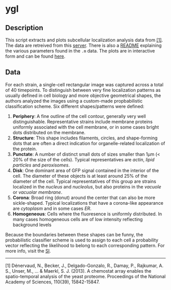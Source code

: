 # ygl

## Description

This script extracts and plots subcellular localization analysis data from [\[1\]](https://www.pnas.org/content/110/39/15842).
The data are retreived from this [server](http://128.179.34.6/twiki/bin/view/CellImaging/WebHome). There is also a [README](http://128.179.34.6/MMS_screen/datafiles/README.txt) explaining the various parameters found in the `.m` data. The plots are in interactive form and can be found [here](https://acubesat.gitlab.io/su/biology/yeast-biology-pages/dashboard.html).

## Data

For each strain, a single-cell rectangular image was captured across a total of 40 timepoints. To distinguish between very fine localization patterns as usually defined in cell biology and more objective geometrical shapes, the authors analyzed the images using a custom-made propbabilistic classification scheme. Six different shapes/patterns were defined:

1. **Periphery**: A fine outline of the cell contour, generally very well distinguishable. Representative strains include membrane proteins uniformly associated with the cell membrane, or in some cases bright dots distributed on the membrane.
2. **Structure**: This shape includes filaments, circles, and shape-forming dots that are often a direct indication for organelle-related localization of the protein.
3. **Punctate**: A number of distinct small dots of sizes smaller than 1μm (< 20% of the size of the cells). Typical representatives are *actin*, *lipid particles* and *peroxisomes*.
4. **Disk**: One dominant area of GFP signal contained in the interior of the cell. The diameter of these objects is at least around 25% of the diameter of the cell. Typical representatives of this group are strains localized in the *nucleus* and *nucleolus*, but also proteins in the *vacuole* or *vacuolar membrane*.
5. **Corona**: Broad ring (donut) around the center that can also be more sickle-shaped. Typical localizations that have a corona-like appearance are *cytoplasm* and in some cases *ER*.
6. **Homogeneous**: Cells where the fluoresence is uniformly distributed. In many cases homogeneous cells are of low intensity reflecting background levels

Because the boundaries between these shapes can be funny, the probabilistic classifier scheme is used to assign to each cell a probability vector reflecting the likelihood to belong to each corresponding pattern. For more info, visit the [SI](http://128.179.34.6/twiki/pub/CellImaging/SuppMaterial/Denervaud_Supplement.pdf).

---

[1] Dénervaud, N., Becker, J., Delgado-Gonzalo, R., Damay, P., Rajkumar, A. S., Unser, M., ... & Maerkl, S. J. (2013). A chemostat array enables the spatio-temporal analysis of the yeast proteome. Proceedings of the National Academy of Sciences, 110(39), 15842-15847.
